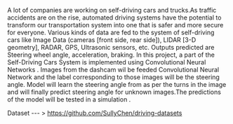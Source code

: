 A lot of companies are working on self-driving cars and trucks.As traffic accidents are on the rise, automated driving systems have the potential to transform our transportation system into one that is safer and more secure for everyone. Various kinds of data are fed to the system of self-driving cars like Image Data (cameras [front side, rear side]), LIDAR [3-D geometry], RADAR, GPS, Ultrasonic sensors, etc. Outputs predicted are Steering wheel angle, acceleration,  braking. In this project, a part of the Self-Driving Cars  System is implemented using Convolutional Neural Networks . Images  from the dashcam  wil be feeded Convolutional Neural Network and the label corresponding to those images will be the steering angle. Model will learn the steering angle from as per the turns in the image and will finally predict steering angle for unknown images.The predictions of the model will be tested in a simulation .


Dataset --- >  https://github.com/SullyChen/driving-datasets
